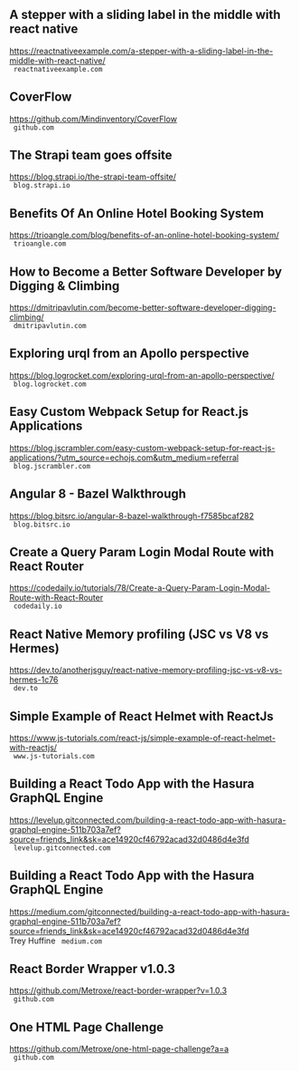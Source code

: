 ## A stepper with a sliding label in the middle with react native  
https://reactnativeexample.com/a-stepper-with-a-sliding-label-in-the-middle-with-react-native/  
 ` reactnativeexample.com`
  

## CoverFlow  
https://github.com/Mindinventory/CoverFlow  
 ` github.com`
  

## The Strapi team goes offsite  
https://blog.strapi.io/the-strapi-team-offsite/  
 ` blog.strapi.io`
  

## Benefits Of An Online Hotel Booking System  
https://trioangle.com/blog/benefits-of-an-online-hotel-booking-system/  
 ` trioangle.com`
  

## How to Become a Better Software Developer by Digging & Climbing  
https://dmitripavlutin.com/become-better-software-developer-digging-climbing/  
 ` dmitripavlutin.com`
  

## Exploring urql from an Apollo perspective  
https://blog.logrocket.com/exploring-urql-from-an-apollo-perspective/  
 ` blog.logrocket.com`
  

## Easy Custom Webpack Setup for React.js Applications  
https://blog.jscrambler.com/easy-custom-webpack-setup-for-react-js-applications/?utm_source=echojs.com&utm_medium=referral  
 ` blog.jscrambler.com`
  

## Angular 8 - Bazel Walkthrough  
https://blog.bitsrc.io/angular-8-bazel-walkthrough-f7585bcaf282  
 ` blog.bitsrc.io`
  

## Create a Query Param Login Modal Route with React Router  
https://codedaily.io/tutorials/78/Create-a-Query-Param-Login-Modal-Route-with-React-Router  
 ` codedaily.io`
  

## React Native Memory profiling (JSC vs V8 vs Hermes)  
https://dev.to/anotherjsguy/react-native-memory-profiling-jsc-vs-v8-vs-hermes-1c76  
 ` dev.to`
  

## Simple Example of React Helmet with ReactJs  
https://www.js-tutorials.com/react-js/simple-example-of-react-helmet-with-reactjs/  
 ` www.js-tutorials.com`
  

## Building a React Todo App with the Hasura GraphQL Engine  
https://levelup.gitconnected.com/building-a-react-todo-app-with-hasura-graphql-engine-511b703a7ef?source=friends_link&sk=ace14920cf46792acad32d0486d4e3fd  
 ` levelup.gitconnected.com`
  

## Building a React Todo App with the Hasura GraphQL Engine  
https://medium.com/gitconnected/building-a-react-todo-app-with-hasura-graphql-engine-511b703a7ef?source=friends_link&sk=ace14920cf46792acad32d0486d4e3fd  
Trey Huffine ` medium.com`
  

## React Border Wrapper v1.0.3  
https://github.com/Metroxe/react-border-wrapper?v=1.0.3  
 ` github.com`
  

## One HTML Page Challenge  
https://github.com/Metroxe/one-html-page-challenge?a=a  
 ` github.com`
  

